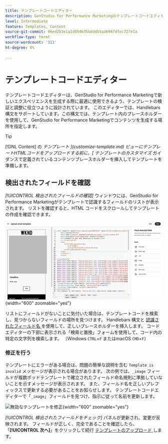 ```yaml
---
title: テンプレートコードエディター
description: GenStudio for Performance Marketingのテンプレートコードエディターの使用方法を説明します。
level: Intermediate
feature: Templates, Content
source-git-commit: 96ed2b3e1a1d854b35bdddb5aa694fdfec727e1a
workflow-type: tm+mt
source-wordcount: '311'
ht-degree: 0%

---
```


# テンプレートコードエディター

テンプレートコードエディターは、GenStudio for Performance Marketingで新しいエクスペリエンスを生成する際に最適に使用できるよう、テンプレートの検証と調整に役立つように設計されています。 このエディターでは、Handlebars 構文をサポートしています。この構文では、テンプレート内のプレースホルダーを使用して、GenStudio for Performance Marketingでコンテンツを生成する場所を指定します。

>[!TIP]
>
>[!DNL Content] の _テンプレート ](customize-template.md) ビューにテンプレートHTMLコードをアップロードする前に、[ テンプレートのカスタマイズ_ ガイダンスで定義されているコンテンツプレースホルダーを挿入してテンプレートを準備します。

## 検出されたフィールドを確認

_[!UICONTROL 検出されたフィールドの確認]_ ウィンドウには、GenStudio for Performance Marketingがテンプレートで認識するフィールドのリストが表示されます。 リストを確認すると、HTML コードをスクロールしてテンプレートの作成を確認できます。

![ コードエディタービュー ](/help/assets/template-detected-fields.png " 検出されたフィールドの確認 "){width="600" zoomable="yes"}

リストにフィールドがないことに気付いた場合は、テンプレートコードを検索し、見つからないフィールドの場所を見つけます。 Handlebars 構文と [ 認識されたフィールド名 ](/help/user-guide/content/customize-template.md#recognized-field-names) を使用して、正しいプレースホルダーを挿入します。 コードエディターの下部に表示される「検索と置換」フォームを使用して、コード内の特定の文字列を検索します。 （Windows `CTRL`+`F` またはmacOS `CMD`+`F`）

### 修正を行う

テンプレートにエラーがある場合は、問題の簡単な説明を含む `Template is invalid` メッセージが表示される場合があります。 次の例では、`_image` フィールドが複数ポッドテンプレートで確立されたフィールド命名規則に準拠していないことを示すメッセージが表示されます。 また、フィールド名を正しいプレフィックスで更新する必要があることをお知らせします。 テンプレートコードエディターで「`_image`」フィールドを見つけ、指示に従って名前を更新します。

![ 無効なテンプレートを修正 ](/help/assets/animation/template-code-editor.gif){width="600" zoomable="yes"}

_[!UICONTROL 検出されたフィールドをチェック]_ パネルが更新され、変更が反映されます。 フィールドが正しく、完全であることを確認したら、「**[!UICONTROL 次へ]**」をクリックして続行 [ テンプレートのアップロード ](/help/user-guide/content/use-templates.md#add-a-template) します。
